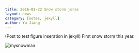 ```yaml
---
title: 2016-01-22 Snow storm jonas
layout: news
category: [notes, jekyll]
author: Yu Jiang
---
```

(Post to test figure inseration in jekyll)
First snow storm this year. 

![mysnowman]({{site.baseurl}}/images/posts/2016-01-22-snowman.jpg)
